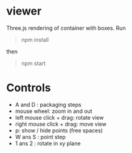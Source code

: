 # viewer
Three.js rendering of container with boxes. Run

> npm install

then

> npm start

# Controls

 * A and D : packaging steps
 * mouse wheel: zoom in and out
 * left mouse click + drag: rotate view
 * right mouse click + drag: move view
 * p: show / hide points (free spaces)
 * W ans S : point step
 * 1 ans 2 : rotate in xy plane
